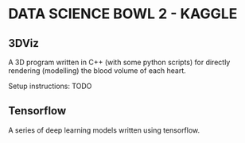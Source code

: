 DATA SCIENCE BOWL 2 - KAGGLE
============================

3DViz
-------

A 3D program written in C++ (with some python scripts) for directly rendering (modelling) the blood volume of each heart.

Setup instructions:
TODO


Tensorflow
----------

A series of deep learning models written using tensorflow.
